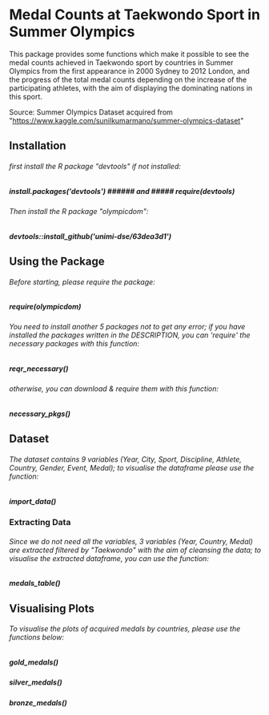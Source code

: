 # Medal Counts at Taekwondo Sport in Summer Olympics

This package provides some functions which make it possible to see the medal counts achieved in Taekwondo sport by countries in Summer Olympics from the first appearance in 2000 Sydney to 2012 London, and the progress of the total medal counts depending on the increase of the participating athletes, with the aim of displaying the dominating nations in this sport.

Source: Summer Olympics Dataset acquired from "https://www.kaggle.com/sunilkumarmano/summer-olympics-dataset"

## Installation

###### first install the R package "devtools" if not installed:
##### install.packages('devtools') ###### and ##### require(devtools)
###### Then install the R package "olympicdom":
##### devtools::install_github('unimi-dse/63dea3d1')

## Using the Package

###### Before starting, please require the package:
##### require(olympicdom)
###### You need to install another 5 packages not to get any error; if you have installed the packages written in the DESCRIPTION, you can 'require' the necessary packages with this function:
##### reqr_necessary()
###### otherwise, you can download & require them with this function:
##### necessary_pkgs()

## Dataset

###### The dataset contains 9 variables (Year, City, Sport, Discipline, Athlete, Country, Gender, Event, Medal); to visualise the dataframe please use the function:

##### import_data()

### Extracting Data

###### Since we do not need all the variables, 3 variables (Year, Country, Medal) are extracted filtered by "Taekwondo" with the aim of cleansing the data; to visualise the extracted dataframe, you can use the function:

##### medals_table()

## Visualising Plots

###### To visualise the plots of acquired medals by countries, please use the functions below:
##### gold_medals()
##### silver_medals()
##### bronze_medals()
